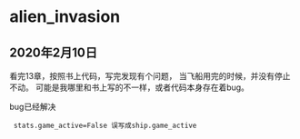 # alien_invasion
 
## 2020年2月10日
看完13章，按照书上代码，写完发现有个问题，
当飞船用完的时候，并没有停止不动。
可能是我哪里和书上写的不一样，或者代码本身存在着bug。

bug已经解决
````
 stats.game_active=False 误写成ship.game_active